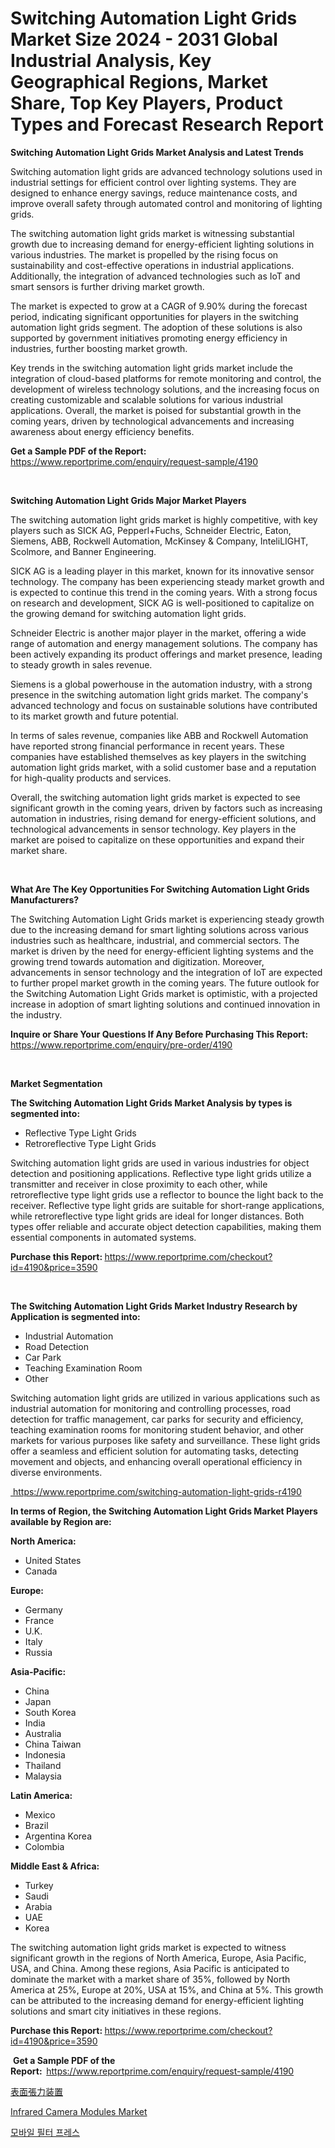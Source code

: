 <p><h1>Switching Automation Light Grids Market Size 2024 - 2031 Global Industrial Analysis, Key Geographical Regions, Market Share, Top Key Players, Product Types and Forecast Research Report</h1></p><p><strong>Switching Automation Light Grids Market Analysis and Latest Trends</strong></p>
<p><p>Switching automation light grids are advanced technology solutions used in industrial settings for efficient control over lighting systems. They are designed to enhance energy savings, reduce maintenance costs, and improve overall safety through automated control and monitoring of lighting grids.</p><p>The switching automation light grids market is witnessing substantial growth due to increasing demand for energy-efficient lighting solutions in various industries. The market is propelled by the rising focus on sustainability and cost-effective operations in industrial applications. Additionally, the integration of advanced technologies such as IoT and smart sensors is further driving market growth.</p><p>The market is expected to grow at a CAGR of 9.90% during the forecast period, indicating significant opportunities for players in the switching automation light grids segment. The adoption of these solutions is also supported by government initiatives promoting energy efficiency in industries, further boosting market growth.</p><p>Key trends in the switching automation light grids market include the integration of cloud-based platforms for remote monitoring and control, the development of wireless technology solutions, and the increasing focus on creating customizable and scalable solutions for various industrial applications. Overall, the market is poised for substantial growth in the coming years, driven by technological advancements and increasing awareness about energy efficiency benefits.</p></p>
<p><strong>Get a Sample PDF of the Report:&nbsp;</strong> <a href="https://www.reportprime.com/enquiry/request-sample/4190">https://www.reportprime.com/enquiry/request-sample/4190</a></p>
<p>&nbsp;</p>
<p><strong>Switching Automation Light Grids Major Market Players</strong></p>
<p><p>The switching automation light grids market is highly competitive, with key players such as SICK AG, Pepperl+Fuchs, Schneider Electric, Eaton, Siemens, ABB, Rockwell Automation, McKinsey & Company, InteliLIGHT, Scolmore, and Banner Engineering. </p><p>SICK AG is a leading player in this market, known for its innovative sensor technology. The company has been experiencing steady market growth and is expected to continue this trend in the coming years. With a strong focus on research and development, SICK AG is well-positioned to capitalize on the growing demand for switching automation light grids.</p><p>Schneider Electric is another major player in the market, offering a wide range of automation and energy management solutions. The company has been actively expanding its product offerings and market presence, leading to steady growth in sales revenue.</p><p>Siemens is a global powerhouse in the automation industry, with a strong presence in the switching automation light grids market. The company's advanced technology and focus on sustainable solutions have contributed to its market growth and future potential.</p><p>In terms of sales revenue, companies like ABB and Rockwell Automation have reported strong financial performance in recent years. These companies have established themselves as key players in the switching automation light grids market, with a solid customer base and a reputation for high-quality products and services.</p><p>Overall, the switching automation light grids market is expected to see significant growth in the coming years, driven by factors such as increasing automation in industries, rising demand for energy-efficient solutions, and technological advancements in sensor technology. Key players in the market are poised to capitalize on these opportunities and expand their market share.</p></p>
<p>&nbsp;</p>
<p><strong>What Are The Key Opportunities For Switching Automation Light Grids Manufacturers?</strong></p>
<p><p>The Switching Automation Light Grids market is experiencing steady growth due to the increasing demand for smart lighting solutions across various industries such as healthcare, industrial, and commercial sectors. The market is driven by the need for energy-efficient lighting systems and the growing trend towards automation and digitization. Moreover, advancements in sensor technology and the integration of IoT are expected to further propel market growth in the coming years. The future outlook for the Switching Automation Light Grids market is optimistic, with a projected increase in adoption of smart lighting solutions and continued innovation in the industry.</p></p>
<p><strong>Inquire or Share Your Questions If Any Before Purchasing This Report:</strong> <a href="https://www.reportprime.com/enquiry/pre-order/4190">https://www.reportprime.com/enquiry/pre-order/4190</a></p>
<p>&nbsp;</p>
<p><strong>Market Segmentation</strong></p>
<p><strong>The Switching Automation Light Grids Market Analysis by types is segmented into:</strong></p>
<p><ul><li>Reflective Type Light Grids</li><li>Retroreflective Type Light Grids</li></ul></p>
<p><p>Switching automation light grids are used in various industries for object detection and positioning applications. Reflective type light grids utilize a transmitter and receiver in close proximity to each other, while retroreflective type light grids use a reflector to bounce the light back to the receiver. Reflective type light grids are suitable for short-range applications, while retroreflective type light grids are ideal for longer distances. Both types offer reliable and accurate object detection capabilities, making them essential components in automated systems.</p></p>
<p><strong>Purchase this Report:&nbsp;</strong><a href="https://www.reportprime.com/checkout?id=4190&price=3590">https://www.reportprime.com/checkout?id=4190&price=3590</a></p>
<p>&nbsp;</p>
<p><strong>The Switching Automation Light Grids Market Industry Research by Application is segmented into:</strong></p>
<p><ul><li>Industrial Automation</li><li>Road Detection</li><li>Car Park</li><li>Teaching Examination Room</li><li>Other</li></ul></p>
<p><p>Switching automation light grids are utilized in various applications such as industrial automation for monitoring and controlling processes, road detection for traffic management, car parks for security and efficiency, teaching examination rooms for monitoring student behavior, and other markets for various purposes like safety and surveillance. These light grids offer a seamless and efficient solution for automating tasks, detecting movement and objects, and enhancing overall operational efficiency in diverse environments.</p></p>
<p><a href="https://www.reportprime.com/switching-automation-light-grids-r4190">&nbsp;https://www.reportprime.com/switching-automation-light-grids-r4190</a></p>
<p><strong>In terms of Region, the Switching Automation Light Grids Market Players available by Region are:</strong></p>
<p>
    <p> <strong> North America: </strong>
        <ul>
            <li>United States</li>
            <li>Canada</li>
        </ul>
        </p> 
    <p> <strong> Europe: </strong>
        <ul>
            <li>Germany</li>
            <li>France</li>
            <li>U.K.</li>
            <li>Italy</li>
            <li>Russia</li>
        </ul>
        </p> 
    <p> <strong> Asia-Pacific: </strong>
        <ul>
            <li>China</li>
            <li>Japan</li>
            <li>South Korea</li>
            <li>India</li>
            <li>Australia</li>
            <li>China Taiwan</li>
            <li>Indonesia</li>
            <li>Thailand</li>
            <li>Malaysia</li>
        </ul>
        </p> 
    <p> <strong> Latin America: </strong>
        <ul>
            <li>Mexico</li>
            <li>Brazil</li>
            <li>Argentina Korea</li>
            <li>Colombia</li>
        </ul>
        </p> 
    <p> <strong> Middle East & Africa: </strong>
        <ul>
            <li>Turkey</li>
            <li>Saudi</li>
            <li>Arabia</li>
            <li>UAE</li>
            <li>Korea</li>
        </ul>
    </p>
    </p>
<p><p>The switching automation light grids market is expected to witness significant growth in the regions of North America, Europe, Asia Pacific, USA, and China. Among these regions, Asia Pacific is anticipated to dominate the market with a market share of 35%, followed by North America at 25%, Europe at 20%, USA at 15%, and China at 5%. This growth can be attributed to the increasing demand for energy-efficient lighting solutions and smart city initiatives in these regions.</p></p>
<p><strong>Purchase this Report: </strong><a href="https://www.reportprime.com/checkout?id=4190&price=3590">https://www.reportprime.com/checkout?id=4190&price=3590</a></p>
<p>&nbsp;<strong>Get a Sample PDF of the Report:&nbsp;&nbsp;</strong><a href="https://www.reportprime.com/enquiry/request-sample/4190">https://www.reportprime.com/enquiry/request-sample/4190</a></p>
<p><strong></strong></p>
<p><p><a href="https://medium.com/@alexandramiranda455/%E8%A1%A8%E9%9D%A2%E5%BC%B5%E5%8A%9B%E8%A3%85%E7%BD%AE%E5%B8%82%E5%A0%B4-%E5%B8%82%E5%A0%B4cagr-%E5%B8%82%E5%A0%B4%E3%83%88%E3%83%AC%E3%83%B3%E3%83%89-%E6%88%90%E9%95%B7%E6%88%A6%E7%95%A5%E3%81%AB%E9%96%A2%E3%81%99%E3%82%8B%E3%82%A4%E3%83%B3%E3%82%B5%E3%82%A4%E3%83%88-fa0b7b221f79">表面張力装置</a></p><p><a href="https://github.com/RoccoManning/Market-Research-Report-List-5/blob/main/infrared-camera-modules-market.md">Infrared Camera Modules Market</a></p><p><a href="https://github.com/lzrvbyqzftro57/Market-Research-Report-List-2/blob/main/601178569939.md">모바일 필터 프레스</a></p></p>